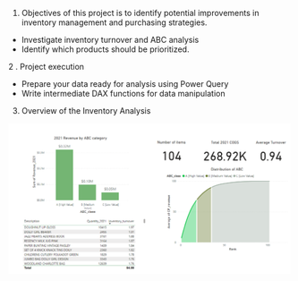 1. Objectives of this project is to identify potential improvements in inventory management and purchasing strategies. 
- Investigate inventory turnover and ABC analysis
- Identify which products should be prioritized.
  
2 . Project execution
- Prepare your data ready for analysis using Power Query
- Write intermediate DAX functions for data manipulation

3. Overview of the Inventory Analysis

![Inventory Analysis](Inventory-Analysis.png)
